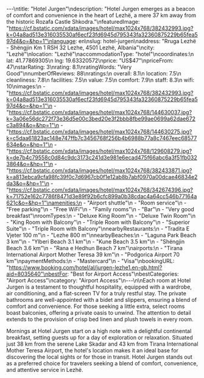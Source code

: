 ---\ntitle: "Hotel Jurgen"\ndescription: "Hotel Jurgen emerges as a beacon of comfort and convenience in the heart of Lezhë, a mere 37 km away from the historic Rozafa Castle Shkodra."\nfeaturedImage: "https://cf.bstatic.com/xdata/images/hotel/max1024x768/382432993.jpg?k=04a8ad513e316035530af6ecf23fd6945d795343fa32360875229b65fea597d4&o=&hp=1"\nlanguage: en\nslug: hotel-jurgen\naddress: "Rruga Lezhë - Shëngjin Km 1 RSH 32 Lezhe, 4501 Lezhë, Albania"\ncity: "Lezhë"\nlocation: "Lezhë"\naccommodationType: "hotel"\ncoordinates:\n  lat: 41.77869305\n  lng: 19.63320572\nprice: "US$47"\npriceFrom: 47\nstarRating: 3\nrating: 8.1\nratingWords: "Very Good"\nnumberOfReviews: 88\nratings:\n  overall: 8.1\n  location: 7.5\n  cleanliness: 7.8\n  facilities: 7.5\n  value: 7.5\n  comfort: 7.9\n  staff: 8.3\n  wifi: 10\nimages:\n  - "https://cf.bstatic.com/xdata/images/hotel/max1024x768/382432993.jpg?k=04a8ad513e316035530af6ecf23fd6945d795343fa32360875229b65fea597d4&o=&hp=1"\n  - "https://cf.bstatic.com/xdata/images/hotel/max1024x768/144630037.jpg?k=3a06e56dc272f73e36d5e00c3bed20e3f2bbb8fbe99ae0699a62dae672c3a894&o=&hp=1"\n  - "https://cf.bstatic.com/xdata/images/hotel/max1024x768/144630275.jpg?k=c5daa61823ac148e747ffb7c3456768f256b4b6988b77a8c7467eec68577634e&o=&hp=1"\n  - "https://cf.bstatic.com/xdata/images/hotel/max1024x768/129608279.jpg?k=de7b4c79558c0d84c9dc3173c241d3e981e6ecad475f66abc6a3f51fb0323864&o=&hp=1"\n  - "https://cf.bstatic.com/xdata/images/hotel/max1024x768/382433871.jpg?k=a813ebca9cfa98fc39f0c7d6967cb0f1e12ab8b7abf0970a00dcae46834e2da3&o=&hp=1"\n  - "https://cf.bstatic.com/xdata/images/hotel/max1024x768/342674396.jpg?k=71752e162c7786f8471d3e89f92b6cfc899a0b38cdac4a64cc546b77164a621c&o=&hp=1"\namenities:\n  - "Airport shuttle"\n  - "Room service"\n  - "Free parking"\n  - "Free WiFi"\n  - "Family rooms"\n  - "Bar"\n  - "Very good breakfast"\nroomTypes:\n  - "Deluxe King Room"\n  - "Deluxe Twin Room"\n  - "King Room with Balcony"\n  - "Triple Room with Balcony"\n  - "Superior Suite"\n  - "Triple Room with Balcony"\nnearbyRestaurants:\n  - "Tradita E Vjeter 100 m"\n  - "Lezhe 800 m"\nnearbyBeaches:\n  - "Laguna Park Beach 3 km"\n  - "Ylberi Beach 3.1 km"\n  - "Kune Beach 3.5 km"\n  - "Shëngjin Beach 3.6 km"\n  - "Rana e Hedhun Beach 7 km"\nairports:\n  - "Tirana International Airport Mother Teresa 39 km"\n  - "Podgorica Airport 70 km"\npaymentMethods:\n  - "Mastercard"\n  - "Visa"\nbookingURL: "https://www.booking.com/hotel/al/jurgen-lezhe1.en-gb.html?aid=8035640"\nbestFor: "Best for Airport Access"\nbestCategories: "Airport Access"\ncategory: "Airport Access"\n---\n\nEach room at Hotel Jurgen is a testament to thoughtful hospitality, equipped with a wardrobe, air conditioning, and a flat-screen TV for a truly restful stay. The private bathrooms are well-appointed with a bidet and slippers, ensuring a blend of comfort and convenience. For those seeking a little extra, select rooms boast balconies, offering a private oasis to unwind. The attention to detail extends to the provision of crisp bed linen and plush towels in every room.

Mornings at Hotel Jurgen start on a high note with a delightful continental breakfast, setting guests up for a day of exploration or relaxation. Situated just 38 km from the serene Lake Skadar and 43 km from Tirana International Mother Teresa Airport, the hotel's location makes it an ideal base for discovering the local sights or for those in transit. Hotel Jurgen stands out as a preferred choice for travelers seeking a blend of comfort, convenience, and attentive service in Lezhë.